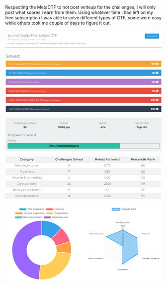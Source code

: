 Respecting the MetaCTF to not post writeup for the challenges, I will only post what scores I earn from them. 
Using whatever time I had left on my free subscription I was able to solve different types of CTF, some were easy while others took me couple of days to figure it out.




![](./Images/1.png)

![](./Images/2.png)

![](./Images/3.png)

![](./Images/4.png)
